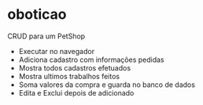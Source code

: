 # oboticao
CRUD para um PetShop

- Executar no navegador
- Adiciona cadastro com informações pedidas
- Mostra todos cadastros efetuados
- Mostra ultimos trabalhos feitos
- Soma valores da compra e guarda no banco de dados
- Edita e Exclui depois de adicionado
